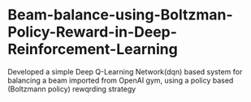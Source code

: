 # Beam-balance-using-Boltzman-Policy-Reward-in-Deep-Reinforcement-Learning
Developed a simple Deep Q-Learning Network(dqn) based system for balancing a beam imported from OpenAI gym, using a policy based (Boltzmann policy) rewqrding strategy
